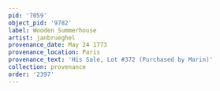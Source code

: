 ```yaml
---
pid: '7059'
object_pid: '9782'
label: Wooden Summerhouse
artist: janbrueghel
provenance_date: May 24 1773
provenance_location: Paris
provenance_text: 'His Sale, Lot #372 (Purchased by Marin)'
collection: provenance
order: '2397'
---
```

